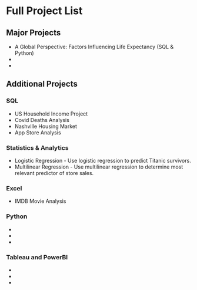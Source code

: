 # Full Project List

## Major Projects
- A Global Perspective: Factors Influencing Life Expectancy (SQL & Python)
-
-

## Additional Projects
### SQL
- US Household Income Project
- Covid Deaths Analysis
- Nashville Housing Market
- App Store Analysis

### Statistics & Analytics
- Logistic Regression - Use logistic regression to predict Titanic survivors.
- Multilinear Regression - Use multilinear regression to determine most relevant predictor of store sales.

### Excel
- IMDB Movie Analysis

### Python
-
-
-

### Tableau and PowerBI
-
-
-
